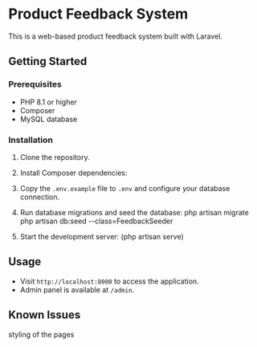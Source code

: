 # Product Feedback System

This is a web-based product feedback system built with Laravel.

## Getting Started

### Prerequisites
- PHP 8.1 or higher
- Composer
- MySQL database

### Installation

1. Clone the repository.
2. Install Composer dependencies:
3. Copy the `.env.example` file to `.env` and configure your database connection.
4. Run database migrations and seed the database:
    php artisan migrate
    php artisan db:seed --class=FeedbackSeeder


5. Start the development server: (php artisan serve)

## Usage

- Visit `http://localhost:8000` to access the application.
- Admin panel is available at `/admin`.

## Known Issues

styling of the pages
